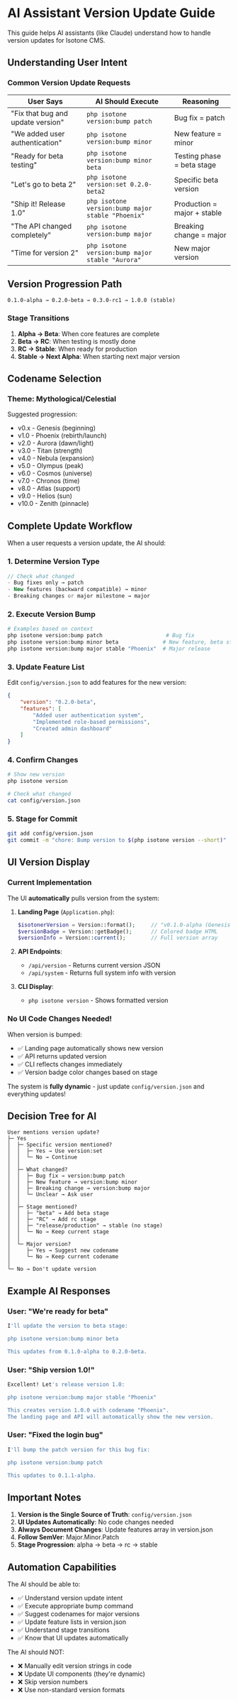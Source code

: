 # AI Assistant Version Update Guide

This guide helps AI assistants (like Claude) understand how to handle version updates for Isotone CMS.

## Understanding User Intent

### Common Version Update Requests

| User Says | AI Should Execute | Reasoning |
|-----------|------------------|-----------|
| "Fix that bug and update version" | `php isotone version:bump patch` | Bug fix = patch |
| "We added user authentication" | `php isotone version:bump minor` | New feature = minor |
| "Ready for beta testing" | `php isotone version:bump minor beta` | Testing phase = beta stage |
| "Let's go to beta 2" | `php isotone version:set 0.2.0-beta2` | Specific beta version |
| "Ship it! Release 1.0" | `php isotone version:bump major stable "Phoenix"` | Production = major + stable |
| "The API changed completely" | `php isotone version:bump major` | Breaking change = major |
| "Time for version 2" | `php isotone version:bump major stable "Aurora"` | New major version |

## Version Progression Path

```
0.1.0-alpha → 0.2.0-beta → 0.3.0-rc1 → 1.0.0 (stable)
```

### Stage Transitions

1. **Alpha → Beta**: When core features are complete
2. **Beta → RC**: When testing is mostly done
3. **RC → Stable**: When ready for production
4. **Stable → Next Alpha**: When starting next major version

## Codename Selection

### Theme: Mythological/Celestial

Suggested progression:
- v0.x - Genesis (beginning)
- v1.0 - Phoenix (rebirth/launch)
- v2.0 - Aurora (dawn/light)
- v3.0 - Titan (strength)
- v4.0 - Nebula (expansion)
- v5.0 - Olympus (peak)
- v6.0 - Cosmos (universe)
- v7.0 - Chronos (time)
- v8.0 - Atlas (support)
- v9.0 - Helios (sun)
- v10.0 - Zenith (pinnacle)

## Complete Update Workflow

When a user requests a version update, the AI should:

### 1. Determine Version Type

```php
// Check what changed
- Bug fixes only → patch
- New features (backward compatible) → minor
- Breaking changes or major milestone → major
```

### 2. Execute Version Bump

```bash
# Examples based on context
php isotone version:bump patch                    # Bug fix
php isotone version:bump minor beta              # New feature, beta stage
php isotone version:bump major stable "Phoenix"  # Major release
```

### 3. Update Feature List

Edit `config/version.json` to add features for the new version:

```json
{
    "version": "0.2.0-beta",
    "features": [
        "Added user authentication system",
        "Implemented role-based permissions",
        "Created admin dashboard"
    ]
}
```

### 4. Confirm Changes

```bash
# Show new version
php isotone version

# Check what changed
cat config/version.json
```

### 5. Stage for Commit

```bash
git add config/version.json
git commit -m "chore: Bump version to $(php isotone version --short)"
```

## UI Version Display

### Current Implementation

The UI **automatically** pulls version from the system:

1. **Landing Page** (`Application.php`):
   ```php
   $isotonerVersion = Version::format();     // "v0.1.0-alpha (Genesis)"
   $versionBadge = Version::getBadge();      // Colored badge HTML
   $versionInfo = Version::current();        // Full version array
   ```

2. **API Endpoints**:
   - `/api/version` - Returns current version JSON
   - `/api/system` - Returns full system info with version

3. **CLI Display**:
   - `php isotone version` - Shows formatted version

### No UI Code Changes Needed!

When version is bumped:
- ✅ Landing page automatically shows new version
- ✅ API returns updated version
- ✅ CLI reflects changes immediately
- ✅ Version badge color changes based on stage

The system is **fully dynamic** - just update `config/version.json` and everything updates!

## Decision Tree for AI

```
User mentions version update?
├─ Yes
│  ├─ Specific version mentioned?
│  │  ├─ Yes → Use version:set
│  │  └─ No → Continue
│  │
│  ├─ What changed?
│  │  ├─ Bug fix → version:bump patch
│  │  ├─ New feature → version:bump minor
│  │  ├─ Breaking change → version:bump major
│  │  └─ Unclear → Ask user
│  │
│  ├─ Stage mentioned?
│  │  ├─ "beta" → Add beta stage
│  │  ├─ "RC" → Add rc stage
│  │  ├─ "release/production" → stable (no stage)
│  │  └─ No → Keep current stage
│  │
│  └─ Major version?
│     ├─ Yes → Suggest new codename
│     └─ No → Keep current codename
│
└─ No → Don't update version
```

## Example AI Responses

### User: "We're ready for beta"
```bash
I'll update the version to beta stage:

php isotone version:bump minor beta

This updates from 0.1.0-alpha to 0.2.0-beta.
```

### User: "Ship version 1.0!"
```bash
Excellent! Let's release version 1.0:

php isotone version:bump major stable "Phoenix"

This creates version 1.0.0 with codename "Phoenix".
The landing page and API will automatically show the new version.
```

### User: "Fixed the login bug"
```bash
I'll bump the patch version for this bug fix:

php isotone version:bump patch

This updates to 0.1.1-alpha.
```

## Important Notes

1. **Version is the Single Source of Truth**: `config/version.json`
2. **UI Updates Automatically**: No code changes needed
3. **Always Document Changes**: Update features array in version.json
4. **Follow SemVer**: Major.Minor.Patch
5. **Stage Progression**: alpha → beta → rc → stable

## Automation Capabilities

The AI should be able to:
- ✅ Understand version update intent
- ✅ Execute appropriate bump command
- ✅ Suggest codenames for major versions
- ✅ Update feature lists in version.json
- ✅ Understand stage transitions
- ✅ Know that UI updates automatically

The AI should NOT:
- ❌ Manually edit version strings in code
- ❌ Update UI components (they're dynamic)
- ❌ Skip version numbers
- ❌ Use non-standard version formats